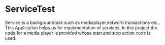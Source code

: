 # ServiceTest
Service is a backgroundtask such as mediaplayer,networh transactions etc..
This Application helps us for implementation of services.
In this project the code for a media player is provided whose start and stop action code is used.
